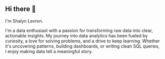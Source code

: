 ## Hi there 👋

<!--
**Shalyn-code/Shalyn-code** is a ✨ _special_ ✨ repository because its `README.md` (this file) appears on your GitHub profile.

Here are some ideas to get you started:

- 🔭 I’m currently working on ...
- 🌱 I’m currently learning ...
- 👯 I’m looking to collaborate on ...
- 🤔 I’m looking for help with ...
- 💬 Ask me about ...
- 📫 How to reach me: ...
- 😄 Pronouns: ...
- ⚡ Fun fact: ...
-->
I'm Shalyn Levron.

I'm a data enthusiast with a passion for transforming raw data into clear, actionable insights. My journey into data analytics has been fueled by curiosity, a love for solving problems, and a drive to keep learning. Whether it's uncovering patterns, building dashboards, or writing clean SQL queries, I enjoy making data tell a meaningful story.
